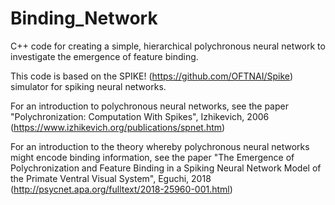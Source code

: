 # Binding_Network

C++ code for creating a simple, hierarchical polychronous neural network to investigate the emergence of feature binding. 

This code is based on the SPIKE! (https://github.com/OFTNAI/Spike) simulator for spiking neural networks. 

For an introduction to polychronous neural networks, see the paper "Polychronization: Computation With Spikes", Izhikevich, 2006 (https://www.izhikevich.org/publications/spnet.htm)

For an introduction to the theory whereby polychronous neural networks might encode binding information, see the paper "The Emergence of Polychronization and Feature Binding in a Spiking Neural Network Model of the Primate Ventral Visual System", Eguchi, 2018 (http://psycnet.apa.org/fulltext/2018-25960-001.html)
